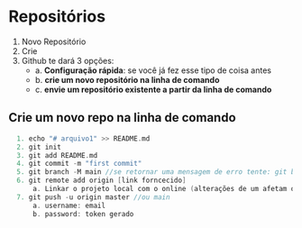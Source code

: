 # Repositórios
1. Novo Repositório
2. Crie
3. Github te dará 3 opções:
    - a. **Configuração rápida**: se você já fez esse tipo de coisa antes
    - b. **crie um novo repositório na linha de comando**
    - c. **envie um repositório existente a partir da linha de comando**

## Crie um novo repo na linha de comando
```c
  1. echo "# arquivo1" >> README.md
  2. git init
  3. git add README.md
  4. git commit -m "first commit"
  5. git branch -M main //se retornar uma mensagem de erro tente: git branch -M master
  6. git remote add origin [link forncecido]
      a. Linkar o projeto local com o online (alterações de um afetam o outro)
  7. git push -u origin master //ou main
      a. username: email
      b. password: token gerado
```